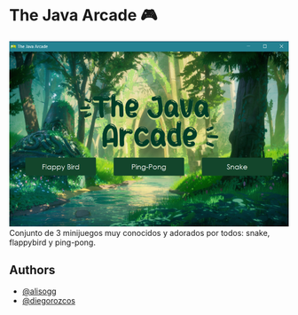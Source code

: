 
# The Java Arcade 🎮
![](https://github.com/alisogg/The-Java-Arcade/blob/main/menu.png)
Conjunto de 3 minijuegos muy conocidos y adorados por todos: snake, flappybird y ping-pong.



## Authors

- [@alisogg](https://www.github.com/alisogg)
- [@diegorozcos](https://github.com/diegorozcos)

